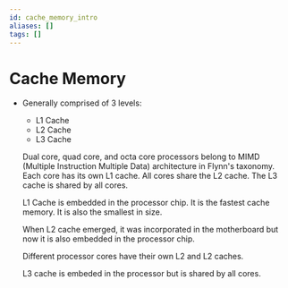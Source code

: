 ```yaml
---
id: cache_memory_intro
aliases: []
tags: []
---
```


# Cache Memory
- Generally comprised of 3 levels:
  - L1 Cache
  - L2 Cache
  - L3 Cache


  Dual core, quad core, and octa core processors belong to MIMD (Multiple Instruction Multiple Data) architecture in Flynn's taxonomy.
  Each core has its own L1 cache. All cores share the L2 cache. The L3 cache is shared by all cores.

  L1 Cache is embedded in the processor chip. It is the fastest cache memory. It is also the smallest in size.

  When L2 cache emerged, it was incorporated in the motherboard but now it is also embedded in the processor chip.

  Different processor cores have their own L2 and L2 caches.

  L3 cache is embeded in the processor but is shared by all cores.

